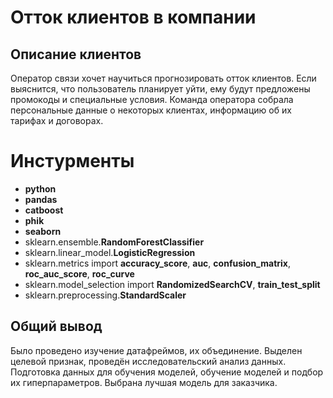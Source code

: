 # Отток клиентов в компании

## Описание клиентов

Оператор связи хочет научиться прогнозировать отток клиентов. Если выяснится, что пользователь планирует уйти, ему будут предложены промокоды и специальные условия. Команда оператора собрала персональные данные о некоторых клиентах, информацию об их тарифах и договорах.



# Инстурменты

- **python**
- **pandas**
- **catboost**
- **phik**
- **seaborn**
- sklearn.ensemble.**RandomForestClassifier**
- sklearn.linear_model.**LogisticRegression**
- sklearn.metrics import **accuracy_score**, **auc**, **confusion_matrix**, **roc_auc_score**, **roc_curve**
- sklearn.model_selection import **RandomizedSearchCV**, **train_test_split**
- sklearn.preprocessing.**StandardScaler**


## Общий вывод

Было проведено изучение датафреймов, их объединение. Выделен целевой признак, проведён исследовательский анализ данных. Подготовка данных для обучения моделей, обучение моделей и подбор их гиперпараметров. Выбрана лучшая модель для заказчика.
